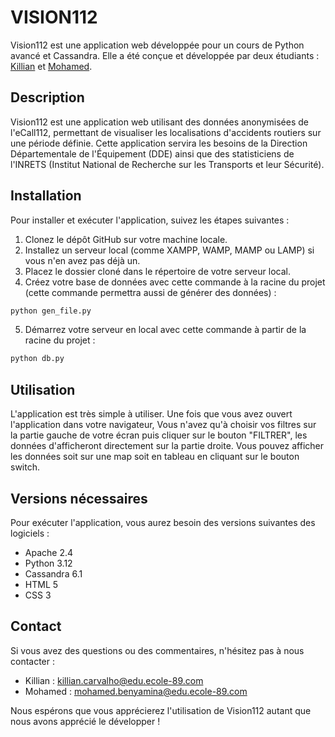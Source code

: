 # VISION112

Vision112 est une application web développée pour un cours de Python avancé et Cassandra. Elle a été conçue et développée par deux étudiants : <a href='https://github.com/KillianCarvalho'>Killian</a> et <a href='https://github.com/Septsept'>Mohamed</a>.

## Description

Vision112 est une application web utilisant des données anonymisées de l'eCall112, permettant de visualiser les localisations d'accidents routiers sur une période définie. Cette application servira les besoins de la Direction Départementale de l'Équipement (DDE) ainsi que des statisticiens de l'INRETS (Institut National de Recherche sur les Transports et leur Sécurité).

## Installation

Pour installer et exécuter l'application, suivez les étapes suivantes :

1. Clonez le dépôt GitHub sur votre machine locale.
2. Installez un serveur local (comme XAMPP, WAMP, MAMP ou LAMP) si vous n'en avez pas déjà un.
3. Placez le dossier cloné dans le répertoire de votre serveur local.
4. Créez votre base de données avec cette commande à la racine du projet (cette commande permettra aussi de générer des données) :
```sh
python gen_file.py
```
5. Démarrez votre serveur en local avec cette commande à partir de la racine du projet :
```sh
python db.py
```

## Utilisation

L'application est très simple à utiliser. Une fois que vous avez ouvert l'application dans votre navigateur, Vous n'avez qu'à choisir vos filtres sur la partie gauche de votre écran puis cliquer sur le bouton "FILTRER", les données d'afficheront directement sur la partie droite. Vous pouvez afficher les données soit sur une map soit en tableau en cliquant sur le bouton switch.

## Versions nécessaires

Pour exécuter l'application, vous aurez besoin des versions suivantes des logiciels :

- Apache 2.4
- Python 3.12
- Cassandra 6.1
- HTML 5
- CSS 3

## Contact

Si vous avez des questions ou des commentaires, n'hésitez pas à nous contacter :

- Killian : killian.carvalho@edu.ecole-89.com
- Mohamed : mohamed.benyamina@edu.ecole-89.com

Nous espérons que vous apprécierez l'utilisation de Vision112 autant que nous avons apprécié le développer !
